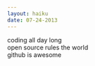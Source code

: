 ```yaml
---
layout: haiku
date: 07-24-2013
---
```


coding all day long<br>
open source rules the world<br>
github is awesome
